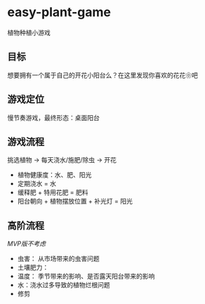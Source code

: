 # easy-plant-game
植物种植小游戏

## 目标
想要拥有一个属于自己的开花小阳台么？在这里发现你喜欢的花花❀吧

## 游戏定位
慢节奏游戏，最终形态：桌面阳台

## 游戏流程

挑选植物 → 每天浇水/施肥/除虫 → 开花

- 植物健康度：水、肥、阳光
- 定期浇水 = 水
- 缓释肥 + 特用花肥 = 肥料
- 阳台朝向 + 植物摆放位置 + 补光灯 = 阳光


## 高阶流程

_MVP版不考虑_
- 虫害： 从市场带来的虫害问题
- 土壤肥力： 
- 温度： 季节带来的影响、是否露天阳台带来的影响
- 水：浇水过多导致的植物烂根问题
- 修剪
